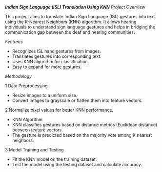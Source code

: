 _**Indian Sign Language (ISL) Translation Using KNN**_
_Project Overview_

This project aims to translate Indian Sign Language (ISL) gestures into text using the K-Nearest Neighbors (KNN) algorithm. It allows hearing individuals to understand sign language gestures and helps in bridging the communication gap between the deaf and hearing communities.

_Features_

- Recognizes ISL hand gestures from images.
- Translates gestures into corresponding text.
- Uses KNN algorithm for classification.
- Easy to expand for more gestures.


_Methodology_

1 Data Preprocessing

- Resize images to a uniform size.
- Convert images to grayscale or flatten them into feature vectors.

2 Normalize pixel values for better KNN performance.

- KNN Algorithm
- KNN classifies gestures based on distance metrics (Euclidean distance) between feature vectors.
- The gesture is predicted based on the majority vote among K nearest neighbors.

3 Model Training and Testing

- Fit the KNN model on the training dataset.
- Test the model using the testing dataset and calculate accuracy.
